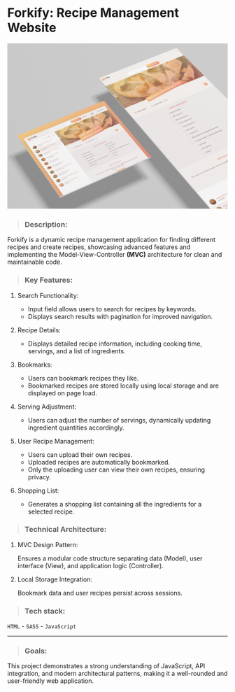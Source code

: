 # Forkify: Recipe Management Website

![alt text](src/img/forkify.jpg)

> ### Description:

Forkify is a dynamic recipe management application for finding different recipes and create recipes, showcasing advanced features and implementing the Model-View-Controller **(MVC)** architecture for clean and maintainable code.

> ### Key Features:

1. Search Functionality:

   - Input field allows users to search for recipes by keywords.
   - Displays search results with pagination for improved navigation.

2. Recipe Details:

   - Displays detailed recipe information, including cooking time, servings, and a list of ingredients.

3. Bookmarks:

   - Users can bookmark recipes they like.
   - Bookmarked recipes are stored locally using local storage and are displayed on page load.

4. Serving Adjustment:

   - Users can adjust the number of servings, dynamically updating ingredient quantities accordingly.

5. User Recipe Management:

   - Users can upload their own recipes.
   - Uploaded recipes are automatically bookmarked.
   - Only the uploading user can view their own recipes, ensuring privacy.

6. Shopping List:

   - Generates a shopping list containing all the ingredients for a selected recipe.

> ### Technical Architecture:

1. MVC Design Pattern:

   Ensures a modular code structure separating data (Model), user interface (View), and application logic (Controller).

2. Local Storage Integration:

   Bookmark data and user recipes persist across sessions.

> ### Tech stack:

`HTML` - `SASS` - `JavaScript`

---

> ### Goals:

This project demonstrates a strong understanding of JavaScript, API integration, and modern architectural patterns, making it a well-rounded and user-friendly web application.
